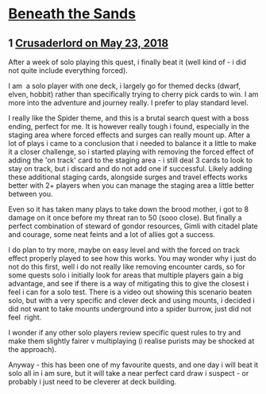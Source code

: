 # [Beneath the Sands](https://community.fantasyflightgames.com/topic/276491-beneath-the-sands/)

## 1 [Crusaderlord on May 23, 2018](https://community.fantasyflightgames.com/topic/276491-beneath-the-sands/?do=findComment&comment=3345064)

After a week of solo playing this quest, i finally beat it (well kind of - i did not quite include everything forced).

I am  a solo player with one deck, i largely go for themed decks (dwarf, elven, hobbit) rather than specifically trying to cherry pick cards to win. I am more into the adventure and journey really. I prefer to play standard level.

I really like the Spider theme, and this is a brutal search quest with a boss ending, perfect for me. It is however really tough i found, especially in the staging area where forced effects and surges can really mount up. After a lot of plays i came to a conclusion that i needed to balance it a little to make it a closer challenge, so i started playing with removing the forced effect of adding the 'on track' card to the staging area - i still deal 3 cards to look to stay on track, but i discard and do not add one if successful. Likely adding these additional staging cards, alongside surges and travel effects works better with 2+ players when you can manage the staging area a little better between you.

Even so it has taken many plays to take down the brood mother, i got to 8 damage on it once before my threat ran to 50 (sooo close). But finally a perfect combination of steward of gondor resources, Gimli with citadel plate and courage, some neat feints and a lot of allies got a success. 

I do plan to try more, maybe on easy level and with the forced on track effect properly played to see how this works. You may wonder why i just do not do this first, well i do not really like removing encounter cards, so for some quests solo i initially look for areas that multiple players gain a big advantage, and see if there is a way of mitigating this to give the closest i feel i can for a solo test. There is a video out showing this scenario beaten solo, but with a very specific and clever deck and using mounts, i decided i did not want to take mounts underground into a spider burrow, just did not feel  right.  

I wonder if any other solo players review specific quest rules to try and make them slightly fairer v multiplaying (i realise purists may be shocked at the approach).

Anyway - this has been one of my favourite quests, and one day i will beat it solo all in i am sure, but it will take a near perfect card draw i suspect - or probably i just need to be cleverer at deck building.     

